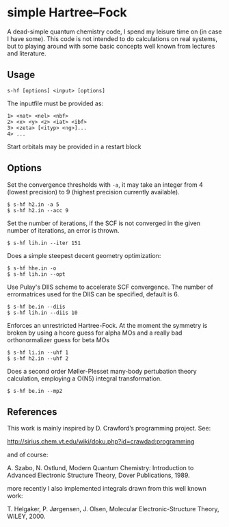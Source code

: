 # simple Hartree–Fock

A dead-simple quantum chemistry code, I spend my leisure time on (in case I have some).
This code is not intended to do calculations on real systems, but to playing around
with some basic concepts well known from lectures and literature.

## Usage
```s-hf [options] <input> [options]```

The inputfile must be provided as:
```
1> <nat> <nel> <nbf>
2> <x> <y> <z> <iat> <ibf>
3> <zeta> [<ityp> <ng>]...
4> ...
```
Start orbitals may be provided in a restart block

## Options
Set the convergence thresholds with `-a`, it may take an integer 
from 4 (lowest precision) to 9 (highest precision currently available).

```
$ s-hf h2.in -a 5
$ s-hf h2.in --acc 9
```

Set the number of iterations, if the SCF is not converged in the given
number of iterations, an error is thrown.

```
$ s-hf lih.in --iter 151
```

Does a simple steepest decent geometry optimization:

```
$ s-hf hhe.in -o
$ s-hf lih.in --opt
```

Use Pulay's DIIS scheme to accelerate SCF convergence.
The number of errormatrices used for the DIIS can be specified, default is 6.

```
$ s-hf be.in --diis
$ s-hf lih.in --diis 10
```

Enforces an unrestricted Hartree-Fock. At the moment the symmetry is broken
by using a hcore guess for alpha MOs and a really bad orthonormalizer guess
for beta MOs

```
$ s-hf li.in --uhf 1
$ s-hf h2.in --uhf 2
```

Does a second order Møller-Plesset many-body pertubation theory calculation,
employing a O(N5) integral transformation.

```
$ s-hf be.in --mp2
```

## References

This work is mainly inspired by D. Crawford’s programming project.
See:

http://sirius.chem.vt.edu/wiki/doku.php?id=crawdad:programming

and of course:

A. Szabo, N. Ostlund, Modern Quantum Chemistry: Introduction to
Advanced Electronic Structure Theory, Dover Publications, 1989.

more recently I also implemented integrals drawn from this well known work:

T. Helgaker, P. Jørgensen, J. Olsen, Molecular Electronic-Structure
Theory, WILEY, 2000.
